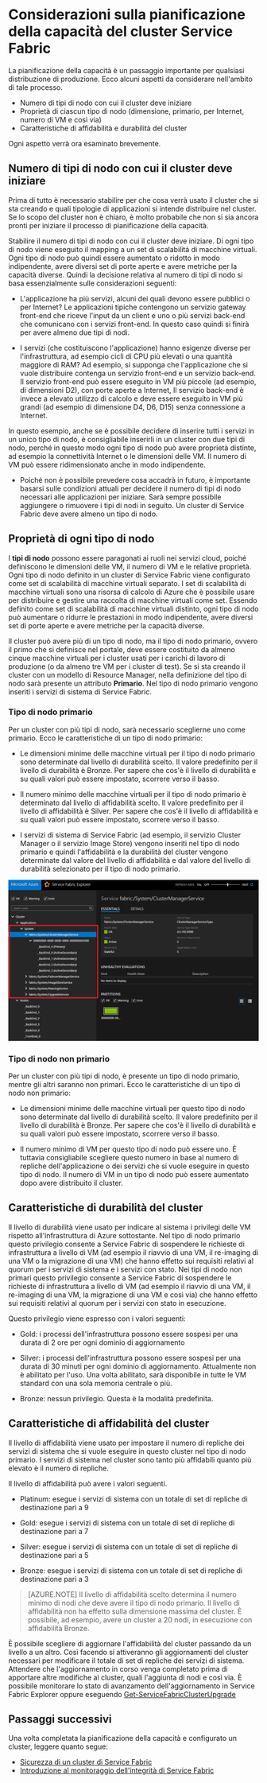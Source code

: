 <properties
   pageTitle="Pianificazione della capacità del cluster di Service Fabric | Microsoft Azure"
   description="Considerazioni sulla pianificazione della capacità del cluster Service Fabric. Nodetypes, livelli di affidabilità e durata"
   services="service-fabric"
   documentationCenter=".net"
   authors="ChackDan"
   manager="timlt"
   editor=""/> 

<tags
   ms.service="service-fabric"
   ms.devlang="dotnet"
   ms.topic="article"
   ms.tgt_pltfrm="na"
   ms.workload="na"
   ms.date="09/09/2016"
   ms.author="chackdan"/>


# Considerazioni sulla pianificazione della capacità del cluster Service Fabric

La pianificazione della capacità è un passaggio importante per qualsiasi distribuzione di produzione. Ecco alcuni aspetti da considerare nell'ambito di tale processo.

- Numero di tipi di nodo con cui il cluster deve iniziare
- Proprietà di ciascun tipo di nodo (dimensione, primario, per Internet, numero di VM e così via)
- Caratteristiche di affidabilità e durabilità del cluster

Ogni aspetto verrà ora esaminato brevemente.

## Numero di tipi di nodo con cui il cluster deve iniziare

Prima di tutto è necessario stabilire per che cosa verrà usato il cluster che si sta creando e quali tipologie di applicazioni si intende distribuire nel cluster. Se lo scopo del cluster non è chiaro, è molto probabile che non si sia ancora pronti per iniziare il processo di pianificazione della capacità.

Stabilire il numero di tipi di nodo con cui il cluster deve iniziare. Di ogni tipo di nodo viene eseguito il mapping a un set di scalabilità di macchine virtuali. Ogni tipo di nodo può quindi essere aumentato o ridotto in modo indipendente, avere diversi set di porte aperte e avere metriche per la capacità diverse. Quindi la decisione relativa al numero di tipi di nodo si basa essenzialmente sulle considerazioni seguenti:

- L'applicazione ha più servizi, alcuni dei quali devono essere pubblici o per Internet? Le applicazioni tipiche contengono un servizio gateway front-end che riceve l'input da un client e uno o più servizi back-end che comunicano con i servizi front-end. In questo caso quindi si finirà per avere almeno due tipi di nodi.

- I servizi (che costituiscono l'applicazione) hanno esigenze diverse per l'infrastruttura, ad esempio cicli di CPU più elevati o una quantità maggiore di RAM? Ad esempio, si supponga che l'applicazione che si vuole distribuire contenga un servizio front-end e un servizio back-end. Il servizio front-end può essere eseguito in VM più piccole (ad esempio, di dimensioni D2), con porte aperte a Internet, Il servizio back-end è invece a elevato utilizzo di calcolo e deve essere eseguito in VM più grandi (ad esempio di dimensione D4, D6, D15) senza connessione a Internet.

 In questo esempio, anche se è possibile decidere di inserire tutti i servizi in un unico tipo di nodo, è consigliabile inserirli in un cluster con due tipi di nodo, perché in questo modo ogni tipo di nodo può avere proprietà distinte, ad esempio la connettività Internet o le dimensioni delle VM. Il numero di VM può essere ridimensionato anche in modo indipendente.

- Poiché non è possibile prevedere cosa accadrà in futuro, è importante basarsi sulle condizioni attuali per decidere il numero di tipi di nodo necessari alle applicazioni per iniziare. Sarà sempre possibile aggiungere o rimuovere i tipi di nodi in seguito. Un cluster di Service Fabric deve avere almeno un tipo di nodo.

## Proprietà di ogni tipo di nodo

I **tipi di nodo** possono essere paragonati ai ruoli nei servizi cloud, poiché definiscono le dimensioni delle VM, il numero di VM e le relative proprietà. Ogni tipo di nodo definito in un cluster di Service Fabric viene configurato come set di scalabilità di macchine virtuali separato. I set di scalabilità di macchine virtuali sono una risorsa di calcolo di Azure che è possibile usare per distribuire e gestire una raccolta di macchine virtuali come set. Essendo definito come set di scalabilità di macchine virtuali distinto, ogni tipo di nodo può aumentare o ridurre le prestazioni in modo indipendente, avere diversi set di porte aperte e avere metriche per la capacità diverse.

Il cluster può avere più di un tipo di nodo, ma il tipo di nodo primario, ovvero il primo che si definisce nel portale, deve essere costituito da almeno cinque macchine virtuali per i cluster usati per i carichi di lavoro di produzione (o da almeno tre VM per i cluster di test). Se si sta creando il cluster con un modello di Resource Manager, nella definizione del tipo di nodo sarà presente un attributo **Primario**. Nel tipo di nodo primario vengono inseriti i servizi di sistema di Service Fabric.

### Tipo di nodo primario
Per un cluster con più tipi di nodo, sarà necessario sceglierne uno come primario. Ecco le caratteristiche di un tipo di nodo primario:

- Le dimensioni minime delle macchine virtuali per il tipo di nodo primario sono determinate dal livello di durabilità scelto. Il valore predefinito per il livello di durabilità è Bronze. Per sapere che cos'è il livello di durabilità e su quali valori può essere impostato, scorrere verso il basso.

- Il numero minimo delle macchine virtuali per il tipo di nodo primario è determinato dal livello di affidabilità scelto. Il valore predefinito per il livello di affidabilità è Silver. Per sapere che cos'è il livello di affidabilità e su quali valori può essere impostato, scorrere verso il basso.

- I servizi di sistema di Service Fabric (ad esempio, il servizio Cluster Manager o il servizio Image Store) vengono inseriti nel tipo di nodo primario e quindi l'affidabilità e la durabilità del cluster vengono determinate dal valore del livello di affidabilità e dal valore del livello di durabilità selezionato per il tipo di nodo primario.

![Screenshot di un cluster con due tipi di nodo][SystemServices]


### Tipo di nodo non primario
Per un cluster con più tipi di nodo, è presente un tipo di nodo primario, mentre gli altri saranno non primari. Ecco le caratteristiche di un tipo di nodo non primario:

- Le dimensioni minime delle macchine virtuali per questo tipo di nodo sono determinate dal livello di durabilità scelto. Il valore predefinito per il livello di durabilità è Bronze. Per sapere che cos'è il livello di durabilità e su quali valori può essere impostato, scorrere verso il basso.

- Il numero minimo di VM per questo tipo di nodo può essere uno. È tuttavia consigliabile scegliere questo numero in base al numero di repliche dell'applicazione o dei servizi che si vuole eseguire in questo tipo di nodo. Il numero di VM in un tipo di nodo può essere aumentato dopo avere distribuito il cluster.


## Caratteristiche di durabilità del cluster

Il livello di durabilità viene usato per indicare al sistema i privilegi delle VM rispetto all'infrastruttura di Azure sottostante. Nel tipo di nodo primario questo privilegio consente a Service Fabric di sospendere le richieste di infrastruttura a livello di VM (ad esempio il riavvio di una VM, il re-imaging di una VM o la migrazione di una VM) che hanno effetto sui requisiti relativi al quorum per i servizi di sistema e i servizi con stato. Nei tipi di nodo non primari questo privilegio consente a Service Fabric di sospendere le richieste di infrastruttura a livello di VM (ad esempio il riavvio di una VM, il re-imaging di una VM, la migrazione di una VM e così via) che hanno effetto sui requisiti relativi al quorum per i servizi con stato in esecuzione.

Questo privilegio viene espresso con i valori seguenti:

- Gold: i processi dell'infrastruttura possono essere sospesi per una durata di 2 ore per ogni dominio di aggiornamento

- Silver: i processi dell'infrastruttura possono essere sospesi per una durata di 30 minuti per ogni dominio di aggiornamento. Attualmente non è abilitato per l'uso. Una volta abilitato, sarà disponibile in tutte le VM standard con una sola memoria centrale o più.

- Bronze: nessun privilegio. Questa è la modalità predefinita.

## Caratteristiche di affidabilità del cluster

Il livello di affidabilità viene usato per impostare il numero di repliche dei servizi di sistema che si vuole eseguire in questo cluster nel tipo di nodo primario. I servizi di sistema nel cluster sono tanto più affidabili quanto più elevato è il numero di repliche.

Il livello di affidabilità può avere i valori seguenti.

- Platinum: esegue i servizi di sistema con un totale di set di repliche di destinazione pari a 9

- Gold: esegue i servizi di sistema con un totale di set di repliche di destinazione pari a 7

- Silver: esegue i servizi di sistema con un totale di set di repliche di destinazione pari a 5

- Bronze: esegue i servizi di sistema con un totale di set di repliche di destinazione pari a 3

>[AZURE.NOTE] Il livello di affidabilità scelto determina il numero minimo di nodi che deve avere il tipo di nodo primario. Il livello di affidabilità non ha effetto sulla dimensione massima del cluster. È possibile, ad esempio, avere un cluster a 20 nodi, in esecuzione con affidabilità Bronze.

 È possibile scegliere di aggiornare l'affidabilità del cluster passando da un livello a un altro. Così facendo si attiveranno gli aggiornamenti del cluster necessari per modificare il totale di set di repliche dei servizi di sistema. Attendere che l'aggiornamento in corso venga completato prima di apportare altre modifiche al cluster, quali l'aggiunta di nodi e così via. È possibile monitorare lo stato di avanzamento dell'aggiornamento in Service Fabric Explorer oppure eseguendo [Get-ServiceFabricClusterUpgrade](https://msdn.microsoft.com/library/mt126012.aspx)

<!--Every topic should have next steps and links to the next logical set of content to keep the customer engaged--> 
## Passaggi successivi

Una volta completata la pianificazione della capacità e configurato un cluster, leggere quanto segue:
- [Sicurezza di un cluster di Service Fabric](service-fabric-cluster-security.md)
- [Introduzione al monitoraggio dell'integrità di Service Fabric](service-fabric-health-introduction.md)

<!--Image references--> 
[SystemServices]: ./media/service-fabric-cluster-capacity/SystemServices.png

<!---HONumber=AcomDC_0921_2016-->